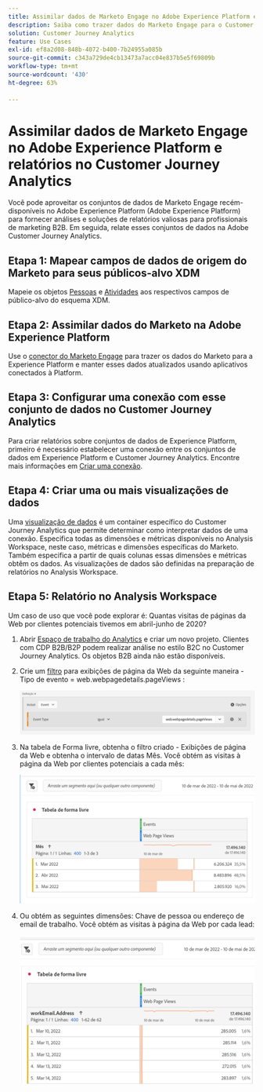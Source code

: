 ```yaml
---
title: Assimilar dados de Marketo Engage no Adobe Experience Platform e relatórios no Customer Journey Analytics
description: Saiba como trazer dados do Marketo Engage para o Customer Journey Analytics
solution: Customer Journey Analytics
feature: Use Cases
exl-id: ef8a2d08-848b-4072-b400-7b24955a085b
source-git-commit: c343a729de4cb13473a7acc04e837b5e5f69809b
workflow-type: tm+mt
source-wordcount: '430'
ht-degree: 63%

---
```


# Assimilar dados de Marketo Engage no Adobe Experience Platform e relatórios no Customer Journey Analytics

Você pode aproveitar os conjuntos de dados de Marketo Engage recém-disponíveis no Adobe Experience Platform (Adobe Experience Platform) para fornecer análises e soluções de relatórios valiosas para profissionais de marketing B2B. Em seguida, relate esses conjuntos de dados na Adobe Customer Journey Analytics.

## Etapa 1: Mapear campos de dados de origem do Marketo para seus públicos-alvo XDM

Mapeie os objetos [Pessoas](https://experienceleague.adobe.com/docs/experience-platform/sources/connectors/adobe-applications/mapping/marketo.html?lang=pt-BR#persons) e [Atividades](https://experienceleague.adobe.com/docs/experience-platform/sources/connectors/adobe-applications/mapping/marketo.html?lang=pt-BR#activities) aos respectivos campos de público-alvo do esquema XDM.

## Etapa 2: Assimilar dados do Marketo na Adobe Experience Platform

Use o [conector do Marketo Engage](https://experienceleague.adobe.com/docs/experience-platform/sources/connectors/adobe-applications/marketo/marketo.html?lang=pt-BR) para trazer os dados do Marketo para a Experience Platform e manter esses dados atualizados usando aplicativos conectados à Platform.

## Etapa 3: Configurar uma conexão com esse conjunto de dados no Customer Journey Analytics

Para criar relatórios sobre conjuntos de dados de Experience Platform, primeiro é necessário estabelecer uma conexão entre os conjuntos de dados em Experience Platform e Customer Journey Analytics. Encontre mais informações em [Criar uma conexão](https://experienceleague.adobe.com/docs/analytics-platform/using/cja-connections/create-connection.html?lang=pt-BR).

## Etapa 4: Criar uma ou mais visualizações de dados

Uma [visualização de dados](/help/data-views/data-views.md) é um container específico do Customer Journey Analytics que permite determinar como interpretar dados de uma conexão. Especifica todas as dimensões e métricas disponíveis no Analysis Workspace, neste caso, métricas e dimensões específicas do Marketo. Também especifica a partir de quais colunas essas dimensões e métricas obtêm os dados. As visualizações de dados são definidas na preparação de relatórios no Analysis Workspace.

## Etapa 5: Relatório no Analysis Workspace

Um caso de uso que você pode explorar é: Quantas visitas de páginas da Web por clientes potenciais tivemos em abril-junho de 2020?

1. Abrir [Espaço de trabalho do Analytics](/help/analysis-workspace/home.md) e criar um novo projeto.
Clientes com CDP B2B/B2P podem realizar análise no estilo B2C no Customer Journey Analytics. Os objetos B2B ainda não estão disponíveis.

1. Crie um [filtro](/help/components/filters/create-filters.md) para exibições de página da Web da seguinte maneira - Tipo de evento = web.webpagedetails.pageViews :

   ![Janela Definição mostrando o tipo de evento e evento](../assets/marketo-filter.png)

1. Na tabela de Forma livre, obtenha o filtro criado - Exibições de página da Web e obtenha o intervalo de datas Mês. Você obtém as visitas à página da Web por clientes potenciais a cada mês:

   ![Tabela de forma livre mostrando eventos por mês.](../assets/marketo-freeform.png)

1. Ou obtém as seguintes dimensões: Chave de pessoa ou endereço de email de trabalho. Você obtém as visitas à página da Web por cada lead:

   ![Tabela de forma livre mostrando Eventos e workEmail.Address e Exibições de página da Web.](../assets/marketo-freeform2.png)
